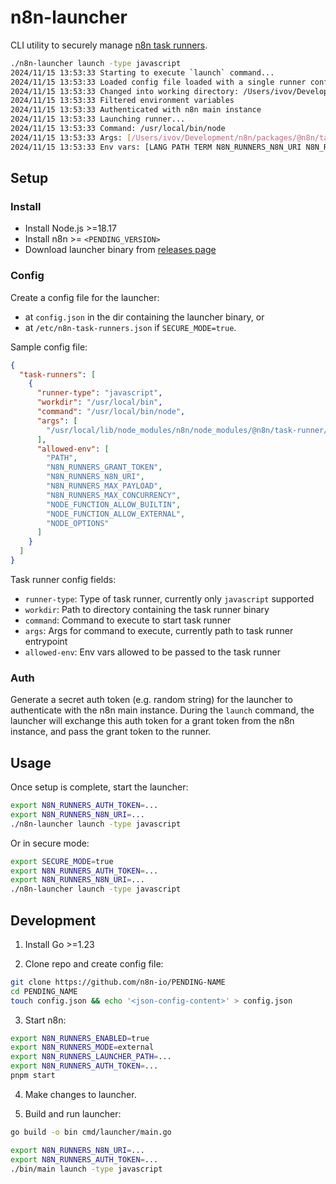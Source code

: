 # n8n-launcher

CLI utility to securely manage [n8n task runners](https://docs.n8n.io/PENDING).

```sh
./n8n-launcher launch -type javascript
2024/11/15 13:53:33 Starting to execute `launch` command...
2024/11/15 13:53:33 Loaded config file loaded with a single runner config
2024/11/15 13:53:33 Changed into working directory: /Users/ivov/Development/n8n-launcher/bin
2024/11/15 13:53:33 Filtered environment variables
2024/11/15 13:53:33 Authenticated with n8n main instance
2024/11/15 13:53:33 Launching runner...
2024/11/15 13:53:33 Command: /usr/local/bin/node
2024/11/15 13:53:33 Args: [/Users/ivov/Development/n8n/packages/@n8n/task-runner/dist/start.js]
2024/11/15 13:53:33 Env vars: [LANG PATH TERM N8N_RUNNERS_N8N_URI N8N_RUNNERS_GRANT_TOKEN]
```

## Setup

### Install

- Install Node.js >=18.17 
- Install n8n >= `<PENDING_VERSION>`
- Download launcher binary from [releases page](https://github.com/n8n-io/PENDING/releases)

### Config

Create a config file for the launcher:

- at `config.json` in the dir containing the launcher binary, or
- at `/etc/n8n-task-runners.json` if `SECURE_MODE=true`.

Sample config file:

```json
{
  "task-runners": [
    {
      "runner-type": "javascript",
      "workdir": "/usr/local/bin",
      "command": "/usr/local/bin/node",
      "args": [
        "/usr/local/lib/node_modules/n8n/node_modules/@n8n/task-runner/dist/start.js"
      ],
      "allowed-env": [
        "PATH",
        "N8N_RUNNERS_GRANT_TOKEN",
        "N8N_RUNNERS_N8N_URI",
        "N8N_RUNNERS_MAX_PAYLOAD",
        "N8N_RUNNERS_MAX_CONCURRENCY",
        "NODE_FUNCTION_ALLOW_BUILTIN",
        "NODE_FUNCTION_ALLOW_EXTERNAL",
        "NODE_OPTIONS"
      ]
    }
  ]
}
```

Task runner config fields:

- `runner-type`: Type of task runner, currently only `javascript` supported
- `workdir`: Path to directory containing the task runner binary
- `command`: Command to execute to start task runner
- `args`: Args for command to execute, currently path to task runner entrypoint
- `allowed-env`: Env vars allowed to be passed to the task runner

### Auth

Generate a secret auth token (e.g. random string) for the launcher to authenticate with the n8n main instance. During the `launch` command, the launcher will exchange this auth token for a grant token from the n8n instance, and pass the grant token to the runner.

## Usage

Once setup is complete, start the launcher:

```sh
export N8N_RUNNERS_AUTH_TOKEN=...
export N8N_RUNNERS_N8N_URI=... 
./n8n-launcher launch -type javascript
```

Or in secure mode:

```sh
export SECURE_MODE=true
export N8N_RUNNERS_AUTH_TOKEN=...
export N8N_RUNNERS_N8N_URI=... 
./n8n-launcher launch -type javascript
```

## Development

1. Install Go >=1.23

2. Clone repo and create config file:

```sh
git clone https://github.com/n8n-io/PENDING-NAME
cd PENDING_NAME
touch config.json && echo '<json-config-content>' > config.json 
```

3. Start n8n:

```sh
export N8N_RUNNERS_ENABLED=true
export N8N_RUNNERS_MODE=external 
export N8N_RUNNERS_LAUNCHER_PATH=...
export N8N_RUNNERS_AUTH_TOKEN=...
pnpm start
```

4. Make changes to launcher.

5. Build and run launcher:

```sh
go build -o bin cmd/launcher/main.go

export N8N_RUNNERS_N8N_URI=...
export N8N_RUNNERS_AUTH_TOKEN=...
./bin/main launch -type javascript
```
